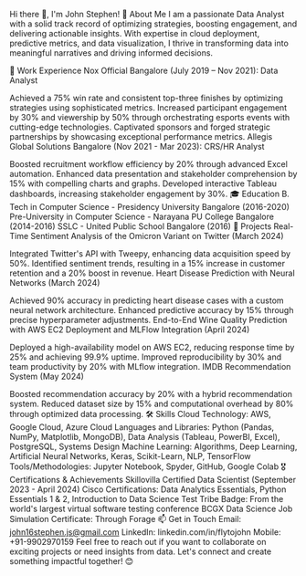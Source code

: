 Hi there 👋, I'm John Stephen!
🌟 About Me
I am a passionate Data Analyst with a solid track record of optimizing strategies, boosting engagement, and delivering actionable insights. With expertise in cloud deployment, predictive metrics, and data visualization, I thrive in transforming data into meaningful narratives and driving informed decisions.

💼 Work Experience
Nox Official Bangalore (July 2019 – Nov 2021): Data Analyst

Achieved a 75% win rate and consistent top-three finishes by optimizing strategies using sophisticated metrics.
Increased participant engagement by 30% and viewership by 50% through orchestrating esports events with cutting-edge technologies.
Captivated sponsors and forged strategic partnerships by showcasing exceptional performance metrics.
Allegis Global Solutions Bangalore (Nov 2021 - Mar 2023): CRS/HR Analyst

Boosted recruitment workflow efficiency by 20% through advanced Excel automation.
Enhanced data presentation and stakeholder comprehension by 15% with compelling charts and graphs.
Developed interactive Tableau dashboards, increasing stakeholder engagement by 30%.
🎓 Education
B. Tech in Computer Science - Presidency University Bangalore (2016-2020)
Pre-University in Computer Science - Narayana PU College Bangalore (2014-2016)
SSLC - United Public School Bangalore (2016)
🚀 Projects
Real-Time Sentiment Analysis of the Omicron Variant on Twitter (March 2024)

Integrated Twitter's API with Tweepy, enhancing data acquisition speed by 50%.
Identified sentiment trends, resulting in a 15% increase in customer retention and a 20% boost in revenue.
Heart Disease Prediction with Neural Networks (March 2024)

Achieved 90% accuracy in predicting heart disease cases with a custom neural network architecture.
Enhanced predictive accuracy by 15% through precise hyperparameter adjustments.
End-to-End Wine Quality Prediction with AWS EC2 Deployment and MLFlow Integration (April 2024)

Deployed a high-availability model on AWS EC2, reducing response time by 25% and achieving 99.9% uptime.
Improved reproducibility by 30% and team productivity by 20% with MLflow integration.
IMDB Recommendation System (May 2024)

Boosted recommendation accuracy by 20% with a hybrid recommendation system.
Reduced dataset size by 15% and computational overhead by 80% through optimized data processing.
🛠️ Skills
Cloud Technology: AWS, Google Cloud, Azure Cloud
Languages and Libraries: Python (Pandas, NumPy, Matplotlib, MongoDB), Data Analysis (Tableau, PowerBI, Excel), PostgreSQL, Systems Design
Machine Learning: Algorithms, Deep Learning, Artificial Neural Networks, Keras, Scikit-Learn, NLP, TensorFlow
Tools/Methodologies: Jupyter Notebook, Spyder, GitHub, Google Colab
🎖️ Certifications & Achievements
Skillovilla Certified Data Scientist (September 2023 - April 2024)
Cisco Certifications: Data Analytics Essentials, Python Essentials 1 & 2, Introduction to Data Science
Test Tribe Badge: From the world's largest virtual software testing conference
BCGX Data Science Job Simulation Certificate: Through Forage
📫 Get in Touch
Email: john16stephen.js@gmail.com
LinkedIn: linkedin.com/in/flytojohn
Mobile: +91-9902970159
Feel free to reach out if you want to collaborate on exciting projects or need insights from data. Let's connect and create something impactful together! 😊
